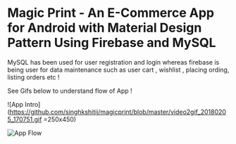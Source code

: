 # Magic Print - An E-Commerce App for Android with Material Design Pattern Using Firebase and MySQL

MySQL has been used for user registration and login whereas firebase is being user for data maintenance such as user cart , wishlist , placing ording, listing orders etc !

See Gifs below to understand flow of App !

![App Intro](https://github.com/singhkshitij/magicprint/blob/master/video2gif_20180205_170751.gif =250x450)

![App Flow](https://github.com/singhkshitij/magicprint/blob/master/video2gif_20180205_170830.gif)
